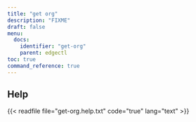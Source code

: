 ```yaml
---
title: "get org"
description: "FIXME"
draft: false
menu:
  docs:
    identifier: "get-org"
    parent: edgectl
toc: true
command_reference: true
---
```


## Help

{{< readfile file="get-org.help.txt" code="true" lang="text" >}}
